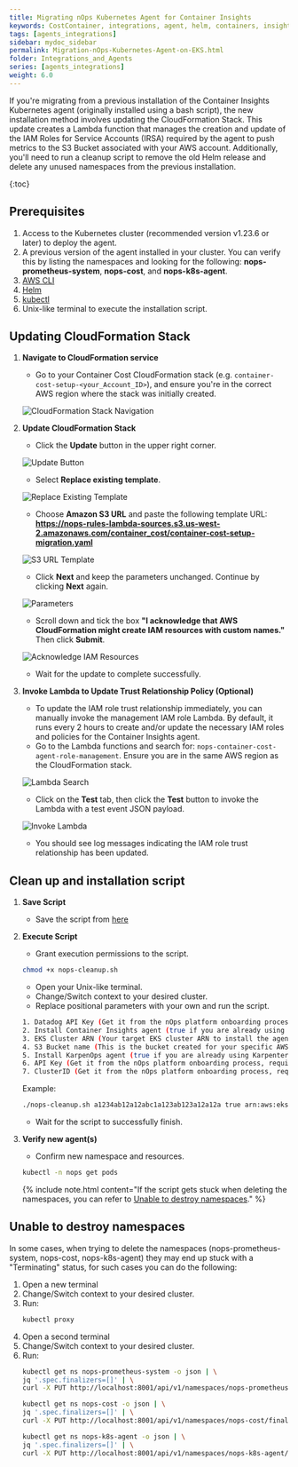 ```yaml
---
title: Migrating nOps Kubernetes Agent for Container Insights
keywords: CostContainer, integrations, agent, helm, containers, insights
tags: [agents_integrations]
sidebar: mydoc_sidebar
permalink: Migration-nOps-Kubernetes-Agent-on-EKS.html
folder: Integrations_and_Agents
series: [agents_integrations]
weight: 6.0
---
```


If you're migrating from a previous installation of the Container Insights Kubernetes agent (originally installed using a bash script), the new installation method involves updating the CloudFormation Stack. This update creates a Lambda function that manages the creation and update of the IAM Roles for Service Accounts (IRSA) required by the agent to push metrics to the S3 Bucket associated with your AWS account. Additionally, you'll need to run a cleanup script to remove the old Helm release and delete any unused namespaces from the previous installation.

{:toc}

## Prerequisites 

1. Access to the Kubernetes cluster (recommended version v1.23.6 or later) to deploy the agent.
2. A previous version of the agent installed in your cluster. You can verify this by listing the namespaces and looking for the following: **nops-prometheus-system**, **nops-cost**, and **nops-k8s-agent**.
3. [AWS CLI](https://docs.aws.amazon.com/cli/latest/userguide/getting-started-install.html)
4. [Helm](https://helm.sh/)
5. [kubectl](https://kubernetes.io/docs/reference/kubectl/overview/)
6. Unix-like terminal to execute the installation script.

## Updating CloudFormation Stack

1. **Navigate to CloudFormation service**
   - Go to your Container Cost CloudFormation stack (e.g. `container-cost-setup-<your_Account_ID>`), and ensure you're in the correct AWS region where the stack was initially created.
   
   ![CloudFormation Stack Navigation](https://nops-help-site-assets.s3.amazonaws.com/images/container-insights-migration/Screenshot+2024-08-05+at+1.48.50%E2%80%AFp.m..png)

2. **Update CloudFormation Stack**
   - Click the **Update** button in the upper right corner.
   
   ![Update Button](https://nops-help-site-assets.s3.amazonaws.com/images/container-insights-migration/Screenshot+2024-08-05+at+1.49.24%E2%80%AFp.m..png)

   - Select **Replace existing template**.

   ![Replace Existing Template](https://nops-help-site-assets.s3.amazonaws.com/images/container-insights-migration/Screenshot+2024-08-05+at+1.49.49%E2%80%AFp.m..png)

   - Choose **Amazon S3 URL** and paste the following template URL: **https://nops-rules-lambda-sources.s3.us-west-2.amazonaws.com/container_cost/container-cost-setup-migration.yaml**

   ![S3 URL Template](https://nops-help-site-assets.s3.amazonaws.com/images/container-insights-migration/Screenshot+2024-08-05+at+1.50.09%E2%80%AFp.m..png)

   - Click **Next** and keep the parameters unchanged. Continue by clicking **Next** again.

   ![Parameters](https://nops-help-site-assets.s3.amazonaws.com/images/container-insights-migration/Screenshot+2024-08-05+at+1.50.33%E2%80%AFp.m..png)

   - Scroll down and tick the box **"I acknowledge that AWS CloudFormation might create IAM resources with custom names."** Then click **Submit**.

   ![Acknowledge IAM Resources](https://nops-help-site-assets.s3.amazonaws.com/images/container-insights-migration/Screenshot+2024-08-05+at+1.51.35%E2%80%AFp.m..png)

   - Wait for the update to complete successfully.

3. **Invoke Lambda to Update Trust Relationship Policy (Optional)**
   - To update the IAM role trust relationship immediately, you can manually invoke the management IAM role Lambda. By default, it runs every 2 hours to create and/or update the necessary IAM roles and policies for the Container Insights agent.
   - Go to the Lambda functions and search for: `nops-container-cost-agent-role-management`. Ensure you are in the same AWS region as the CloudFormation stack.

   ![Lambda Search](https://nops-help-site-assets.s3.amazonaws.com/images/container-insights-migration/Screenshot+2024-08-12+at+10.26.08%E2%80%AFp.m..png)

   - Click on the **Test** tab, then click the **Test** button to invoke the Lambda with a test event JSON payload.

   ![Invoke Lambda](https://nops-help-site-assets.s3.amazonaws.com/images/container-insights-migration/Screenshot+2024-08-12+at+10.25.52%E2%80%AFp.m..png)

   - You should see log messages indicating the IAM role trust relationship has been updated.

## Clean up and installation script #

1. **Save Script**
   - Save the script from [here](https://nops-help-site-assets.s3.amazonaws.com/scripts/nops-cleanup.sh)

2. **Execute Script**
   - Grant execution permissions to the script.
   ```bash
   chmod +x nops-cleanup.sh
    ```
    - Open your Unix-like terminal.
    - Change/Switch context to your desired cluster.
    - Replace positional parameters with your own and run the script.
    ```bash
    1. Datadog API Key (Get it from the nOps platform onboarding process)
    2. Install Container Insights agent (true if you are already using Container Insights agent and want to migrate it or false to not install it)
    3. EKS Cluster ARN (Your target EKS cluster ARN to install the agent(s))
    4. S3 Bucket name (This is the bucket created for your specific AWS Account during nOps platform onboarding process)
    5. Install KarpenOps agent (true if you are already using Karpenter and KarpenOps agent and want to migrate it or false to not install it)
    6. API Key (Get it from the nOps platform onboarding process, required only if KarpenOps agent install is true)
    7. ClusterID (Get it from the nOps platform onboarding process, required only if KarpenOps agent install is true)
    ```
    Example:
    ```bash
    ./nops-cleanup.sh a1234ab12a12abc1a123ab123a12a12a true arn:aws:eks:us-east-1:123456789101:cluster/example-cluster nops-container-cost-123456789101 true 1234.a1234a1a123ab1a01234a12a1a1ab1ab a+ABC1
    ```
    - Wait for the script to successfully finish.

3. **Verify new agent(s)**
    - Confirm new namespace and resources.
    ```bash
    kubectl -n nops get pods
    ```

    {% include note.html content="If the script gets stuck when deleting the namespaces, you can refer to [Unable to destroy namespaces](#unable-to-destroy-namespaces)." %}

## Unable to destroy namespaces #
In some cases, when trying to delete the namespaces (nops-prometheus-system, nops-cost, nops-k8s-agent) they may end up stuck with a "Terminating" status, for such cases you can do the following:
1. Open a new terminal
2. Change/Switch context to your desired cluster.
3. Run:
   ```bash
   kubectl proxy
   ```
4. Open a second terminal
5. Change/Switch context to your desired cluster.
6. Run:
   ```bash
   kubectl get ns nops-prometheus-system -o json | \
   jq '.spec.finalizers=[]' | \
   curl -X PUT http://localhost:8001/api/v1/namespaces/nops-prometheus-system/finalize -H "Content-Type: application/json" --data @-
   ```
   ```bash
   kubectl get ns nops-cost -o json | \
   jq '.spec.finalizers=[]' | \
   curl -X PUT http://localhost:8001/api/v1/namespaces/nops-cost/finalize -H "Content-Type: application/json" --data @-
   ```
   ```bash
   kubectl get ns nops-k8s-agent -o json | \
   jq '.spec.finalizers=[]' | \
   curl -X PUT http://localhost:8001/api/v1/namespaces/nops-k8s-agent/finalize -H "Content-Type: application/json" --data @-
   ```